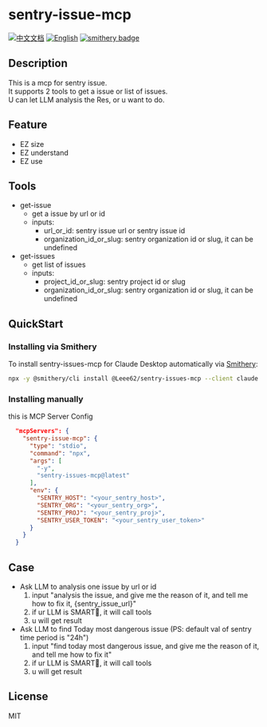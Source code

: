 # sentry-issue-mcp

[![中文文档](https://img.shields.io/badge/中文文档-查看-red)](README_cn.md)
[![English](https://img.shields.io/badge/English-Read-blue)](README.md)
[![smithery badge](https://smithery.ai/badge/@Leee62/sentry-issues-mcp)](https://smithery.ai/server/@Leee62/sentry-issues-mcp)

## Description

This is a mcp for sentry issue.\
It supports 2 tools to get a issue or list of issues.\
U can let LLM analysis the Res, or u want to do.

## Feature

- EZ size
- EZ understand
- EZ use

## Tools

- get-issue
  - get a issue by url or id
  - inputs:
    - url_or_id: sentry issue url or sentry issue id
    - organization_id_or_slug: sentry organization id or slug, it can be undefined
- get-issues
  - get list of issues
  - inputs:
    - project_id_or_slug: sentry project id or slug
    - organization_id_or_slug: sentry organization id or slug, it can be undefined

## QuickStart

### Installing via Smithery

To install sentry-issues-mcp for Claude Desktop automatically via [Smithery](https://smithery.ai/server/@Leee62/sentry-issues-mcp):

```bash
npx -y @smithery/cli install @Leee62/sentry-issues-mcp --client claude
```

### Installing manually
this is MCP Server Config

```json
  "mcpServers": {
    "sentry-issue-mcp": {
      "type": "stdio",
      "command": "npx",
      "args": [
        "-y",
        "sentry-issues-mcp@latest"
      ],
      "env": {
        "SENTRY_HOST": "<your_sentry_host>",
        "SENTRY_ORG": "<your_sentry_org>",
        "SENTRY_PROJ": "<your_sentry_proj>",
        "SENTRY_USER_TOKEN": "<your_sentry_user_token>"
      }
    }
  }
```

## Case

- Ask LLM to analysis one issue by url or id
  1. input "analysis the issue, and give me the reason of it, and tell me how to fix it, {sentry_issue_url}"
  2. if ur LLM is SMART🧠, it will call tools
  3. u will get result
- Ask LLM to find Today most dangerous issue (PS: default val of sentry time period is "24h")
  1. input "find today most dangerous issue, and give me the reason of it, and tell me how to fix it"
  2. if ur LLM is SMART🧠, it will call tools
  3. u will get result

## License

MIT
